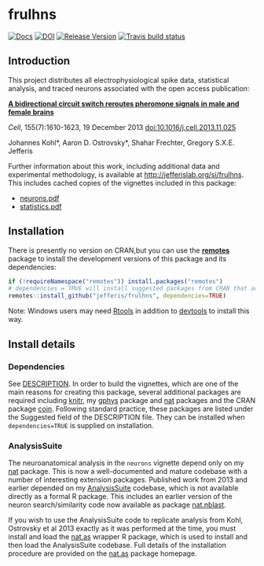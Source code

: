 # frulhns
<!-- badges: start -->
[![Docs](https://img.shields.io/badge/docs-100%25-brightgreen.svg)](http://jefferis.github.io/frulhns/)
[![DOI](https://zenodo.org/badge/15346264.svg)](https://zenodo.org/badge/latestdoi/15346264)
[![Release Version](https://img.shields.io/github/release/jefferis/frulhns.svg)](https://github.com/jefferis/frulhns/releases/latest) 
[![Travis build status](https://travis-ci.org/jefferis/frulhns.svg?branch=master)](https://travis-ci.org/jefferis/frulhns)
<!-- badges: end -->

## Introduction
This project distributes all electrophysiological spike data, statistical analysis,
and traced neurons associated with the open access publication:

**[A bidirectional circuit switch reroutes pheromone signals in male and female brains](http://dx.doi.org/10.1016/j.cell.2013.11.025)**

_Cell_, 155(7):1610-1623, 19 December 2013 [doi:10.1016/j.cell.2013.11.025](http://dx.doi.org/10.1016/j.cell.2013.11.025)

Johannes Kohl\*, Aaron D. Ostrovsky\*, Shahar Frechter, Gregory S.X.E. Jefferis

Further information about this work, including additional data and experimental methodology, is available at http://jefferislab.org/si/frulhns. This includes cached copies of the vignettes included in this package:

  * [neurons.pdf](http://jefferislab.org/si/frulhns/neurons.pdf)
  * [statistics.pdf](http://jefferislab.org/si/frulhns/statistics.pdf)

## Installation
There is presently no version on CRAN,but you can use the
[**remotes**](https://cran.r-project.org/package=remotes) package 
to install the development versions of this package and its dependencies:

```r
if (!requireNamespace("remotes")) install.packages("remotes")
# dependencies = TRUE will install suggested packages from CRAN that are required for the vignettes.
remotes::install_github("jefferis/frulhns", dependencies=TRUE)
```

Note: Windows users may need [Rtools](http://www.murdoch-sutherland.com/Rtools/) 
in addition to [devtools](http://CRAN.R-project.org/package=devtools) to install
this way.


## Install details
### Dependencies
See [DESCRIPTION](https://github.com/jefferis/frulhns/blob/master/DESCRIPTION).
In order to build the vignettes, which are one of the main reasons 
for creating this package, several additional packages are required including 
[knitr](http://yihui.name/knitr/), my [gphys](https://github.com/jefferis/gphys) 
package and [nat](https://github.com/jefferis/nat) packages and the CRAN 
package [coin](http://cran.r-project.org/package=coin). Following standard practice, 
these packages are listed under the Suggested field of the DESCRIPTION file. 
They can be installed when `dependencies=TRUE` is supplied on installation.

### AnalysisSuite
The neuroanatomical analysis in the `neurons` vignette depend only on my 
[nat](https://github.com/jefferis/nat) package.  This is now a well-documented and
mature codebase with a number of interesting extension packages. Published work from 2013 and earlier depended on my
[AnalysisSuite](https://github.com/jefferis/AnalysisSuite) 
codebase, which is not available directly as a formal R package.
This includes an earlier version of the
neuron search/similarity code now available as package 
[nat.nblast](https://github.com/jefferislab/nat.nblast).

If you wish to use the AnalysisSuite code to replicate analysis from 
Kohl, Ostrovsky et al 2013 exactly as it was performed at the time, 
you must install and load the [nat.as](https://github.com/jefferis/nat.as)
wrapper R package, which is used to install and then load the AnalysisSuite codebase.
Full details of the installation procedure are provided on the
[nat.as](https://github.com/jefferis/nat.as) package homepage.
